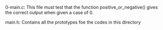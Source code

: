0-main.c: This file must test that the function positive_or_negative() gives the correct output when given a case of 0.

main.h: Contains all the prototypes foe the codes in this directory
